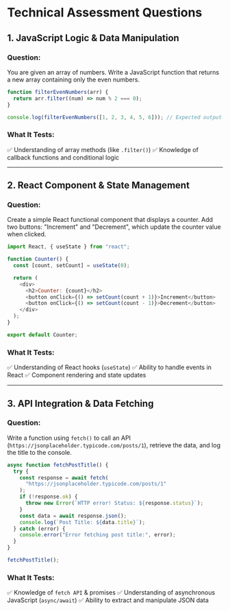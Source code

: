 # Technical Assessment Questions

## 1. JavaScript Logic & Data Manipulation

### Question:

You are given an array of numbers. Write a JavaScript function that returns a new array containing only the even numbers.

```javascript
function filterEvenNumbers(arr) {
  return arr.filter((num) => num % 2 === 0);
}

console.log(filterEvenNumbers([1, 2, 3, 4, 5, 6])); // Expected output: [2, 4, 6]
```

### What It Tests:

✅ Understanding of array methods (like `.filter()`)
✅ Knowledge of callback functions and conditional logic

---

## 2. React Component & State Management

### Question:

Create a simple React functional component that displays a counter. Add two buttons: "Increment" and "Decrement", which update the counter value when clicked.

```javascript
import React, { useState } from "react";

function Counter() {
  const [count, setCount] = useState(0);

  return (
    <div>
      <h2>Counter: {count}</h2>
      <button onClick={() => setCount(count + 1)}>Increment</button>
      <button onClick={() => setCount(count - 1)}>Decrement</button>
    </div>
  );
}

export default Counter;
```

### What It Tests:

✅ Understanding of React hooks (`useState`)
✅ Ability to handle events in React
✅ Component rendering and state updates

---

## 3. API Integration & Data Fetching

### Question:

Write a function using `fetch()` to call an API (`https://jsonplaceholder.typicode.com/posts/1`), retrieve the data, and log the title to the console.

```javascript
async function fetchPostTitle() {
  try {
    const response = await fetch(
      "https://jsonplaceholder.typicode.com/posts/1"
    );
    if (!response.ok) {
      throw new Error(`HTTP error! Status: ${response.status}`);
    }
    const data = await response.json();
    console.log(`Post Title: ${data.title}`);
  } catch (error) {
    console.error("Error fetching post title:", error);
  }
}

fetchPostTitle();
```

### What It Tests:

✅ Knowledge of `fetch API` & promises
✅ Understanding of asynchronous JavaScript (`async/await`)
✅ Ability to extract and manipulate JSON data
